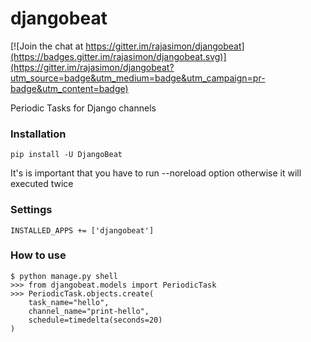 # djangobeat

[![Join the chat at https://gitter.im/rajasimon/djangobeat](https://badges.gitter.im/rajasimon/djangobeat.svg)](https://gitter.im/rajasimon/djangobeat?utm_source=badge&utm_medium=badge&utm_campaign=pr-badge&utm_content=badge)

Periodic Tasks for Django channels


### Installation

    pip install -U DjangoBeat

It's is important that you have to run --noreload option otherwise it will executed twice

    
### Settings

    INSTALLED_APPS += ['djangobeat']
    
### How to use

    $ python manage.py shell
    >>> from djangobeat.models import PeriodicTask
    >>> PeriodicTask.objects.create(
        task_name="hello",
        channel_name="print-hello",
        schedule=timedelta(seconds=20)
    )